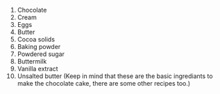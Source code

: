 1. Chocolate
2. Cream
3. Eggs
4. Butter
5. Cocoa solids
6. Baking powder
7. Powdered sugar
8. Buttermilk
9. Vanilla extract
10. Unsalted butter
(Keep in mind that these are the basic ingrediants to make the chocolate cake, there are some other recipes too.)